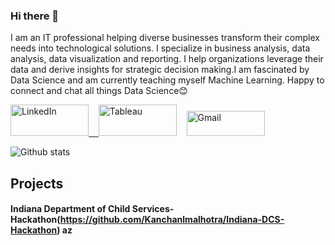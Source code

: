 ### Hi there 👋
I am an IT professional helping diverse businesses transform their complex needs into technological solutions. I specialize in business analysis, data analysis, data visualization and reporting. I help organizations leverage their data and derive insights for strategic decision making.I am fascinated by Data Science and am currently teaching myself Machine Learning. Happy to connect and chat all things Data Science😊

<a href="https://www.linkedin.com/in/kanchanmalhotra/" target="_blank"><img alt="LinkedIn" width="125" height="50" src="https://1000logos.net/wp-content/uploads/2017/03/Linkedin-Logo-500x313.png" />&nbsp;&nbsp;&nbsp;
<a href="https://public.tableau.com/profile/kanchan.malhotra#!/" target="_blank"><img alt="Tableau"  width="125" height="50" src="https://www.tableau.com/sites/default/files/pages/tableaulogo_highres.png" /></a>&nbsp;&nbsp;&nbsp;
<a href="mailto:kanchanlmalhotra@gmail.com" target="_blank"><img alt="Gmail" width="125" height="40" src="https://ssl.gstatic.com/ui/v1/icons/mail/rfr/logo_gmail_lockup_default_1x_r2.png" /></a> 

![Github stats](https://github-readme-stats.vercel.app/api?username=Kanchanlmalhotra)

## Projects
#### Indiana Department of Child Services- Hackathon(https://github.com/Kanchanlmalhotra/Indiana-DCS-Hackathon) az

<!--
**Kanchanlmalhotra/Kanchanlmalhotra** is a ✨ _special_ ✨ repository because its `README.md` (this file) appears on your GitHub profile.

Here are some ideas to get you started:

- 🔭 I’m currently working on ...
- 🌱 I’m currently learning ...
- 👯 I’m looking to collaborate on ...
- 🤔 I’m looking for help with ...
- 💬 Ask me about ...
- 📫 How to reach me: ...
- 😄 Pronouns: ...
- ⚡ Fun fact: ...
-->
